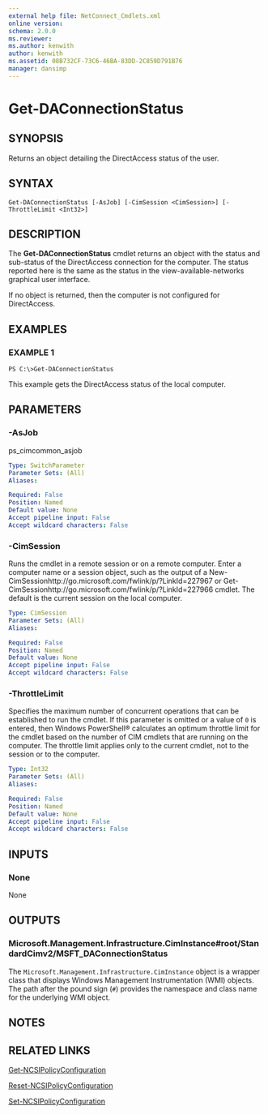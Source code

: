 ```yaml
---
external help file: NetConnect_Cmdlets.xml
online version: 
schema: 2.0.0
ms.reviewer:
ms.author: kenwith
author: kenwith
ms.assetid: 08B732CF-73C6-46BA-83DD-2C859D791B76
manager: dansimp
---
```


# Get-DAConnectionStatus

## SYNOPSIS
Returns an object detailing the DirectAccess status of the user.

## SYNTAX

```
Get-DAConnectionStatus [-AsJob] [-CimSession <CimSession>] [-ThrottleLimit <Int32>]
```

## DESCRIPTION
The **Get-DAConnectionStatus** cmdlet returns an object with the status and sub-status of the DirectAccess connection for the computer.
The status reported here is the same as the status in the view-available-networks graphical user interface.

If no object is returned, then the computer is not configured for DirectAccess.

## EXAMPLES

### EXAMPLE 1
```
PS C:\>Get-DAConnectionStatus
```

This example gets the DirectAccess status of the local computer.

## PARAMETERS

### -AsJob
ps_cimcommon_asjob

```yaml
Type: SwitchParameter
Parameter Sets: (All)
Aliases: 

Required: False
Position: Named
Default value: None
Accept pipeline input: False
Accept wildcard characters: False
```

### -CimSession
Runs the cmdlet in a remote session or on a remote computer.
Enter a computer name or a session object, such as the output of a New-CimSessionhttp://go.microsoft.com/fwlink/p/?LinkId=227967 or Get-CimSessionhttp://go.microsoft.com/fwlink/p/?LinkId=227966 cmdlet.
The default is the current session on the local computer.

```yaml
Type: CimSession
Parameter Sets: (All)
Aliases: 

Required: False
Position: Named
Default value: None
Accept pipeline input: False
Accept wildcard characters: False
```

### -ThrottleLimit
Specifies the maximum number of concurrent operations that can be established to run the cmdlet.
If this parameter is omitted or a value of `0` is entered, then Windows PowerShell® calculates an optimum throttle limit for the cmdlet based on the number of CIM cmdlets that are running on the computer.
The throttle limit applies only to the current cmdlet, not to the session or to the computer.

```yaml
Type: Int32
Parameter Sets: (All)
Aliases: 

Required: False
Position: Named
Default value: None
Accept pipeline input: False
Accept wildcard characters: False
```

## INPUTS

### None
None

## OUTPUTS

### Microsoft.Management.Infrastructure.CimInstance#root/StandardCimv2/MSFT_DAConnectionStatus
The `Microsoft.Management.Infrastructure.CimInstance` object is a wrapper class that displays Windows Management Instrumentation (WMI) objects.
The path after the pound sign (`#`) provides the namespace and class name for the underlying WMI object.

## NOTES

## RELATED LINKS

[Get-NCSIPolicyConfiguration](./Get-NCSIPolicyConfiguration.md)

[Reset-NCSIPolicyConfiguration](./Reset-NCSIPolicyConfiguration.md)

[Set-NCSIPolicyConfiguration](./Set-NCSIPolicyConfiguration.md)

